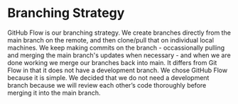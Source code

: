 # Branching Strategy

GitHub Flow is our branching strategy. We create branches directly from the main branch on the remote, and then clone/pull that on individual local machines. We keep making commits on the branch - occassionally pulling and merging the main branch's updates when necessary - and when we are done working we merge our branches back into main. It differs from Git Flow in that it does not have a development branch. We chose GitHub Flow because it is simple. We decided that we do not need a development branch because we will review each other’s code thoroughly before merging it into the main branch.